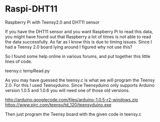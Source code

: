 # Raspi-DHT11
Raspberry Pi with Teensy2.0 and DHT11 sensor

If you have the DHT11 sensor and you want Raspberry Pi to read this data, you might have found out that Raspberry a lot of times is not able to read the data successfully. As far as I know this is due to timing issues. Since I had a Teensy 2.0 board lying around I figured why not use this?

So I found some help online in various forums, and put together this little lines of code.

teensy.c 
tempRead.py

As you may have guessed the teensy.c is what we will program the Teensy 2.0. For this I used Teensyduino. Since Teensyduino only supports Arduino version 1.0.5 and 1.0.6 you will need one of those old versions. 

http://arduino.googlecode.com/files/arduino-1.0.5-r2-windows.zip
https://www.pjrc.com/teensy/td_120/teensyduino.exe

Then just program the Teensy board with the given code in teensy.c
